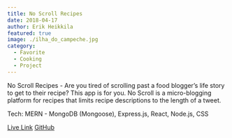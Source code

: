 ```yaml
---
title: No Scroll Recipes
date: 2018-04-17
author: Erik Heikkila
featured: true
image: ./ilha_do_campeche.jpg
category:
  - Favorite
  - Cooking
  - Project
---
```

No Scroll Recipes - Are you tired of scrolling past a food blogger’s life story to get to their recipe? This app is for you. No Scroll is a micro-blogging platform for recipes that limits recipe descriptions to the length of a tweet.

Tech: MERN - MongoDB (Mongoose), Express.js, React, Node.js, CSS

[Live Link](https://recipe-app-29.herokuapp.com/)
[GitHub](https://github.com/erik-hei/recipe-app-project3)
